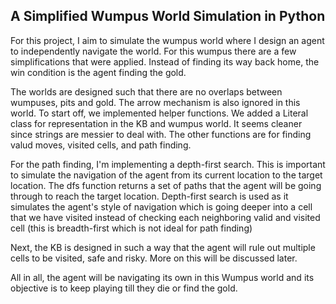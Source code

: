 ## A Simplified Wumpus World Simulation in Python

For this project, I aim to simulate the wumpus world where I design an agent to independently navigate the world. For this wumpus there are a few simplifications that were applied. Instead of finding its way back home, the win condition is the agent finding the gold. 

The worlds are designed such that there are no overlaps between wumpuses, pits and gold. The arrow mechanism is also ignored in this world. To start off, we implemented helper functions. We added a Literal class for representation in the KB and wumpus world. It seems cleaner since strings are messier to deal with. The other functions are for finding valud moves, visited cells, and path finding. 

For the path finding, I'm implementing a depth-first search. This is important to simulate the navigation of the agent from its current location to the target location. The dfs function returns a set of paths that the agent will be going through to reach the target location. Depth-first search is used as it simulates the agent's style of navigation which is going deeper into a cell that we have visited instead of checking each neighboring valid and visited cell (this is breadth-first which is not ideal for path finding) 

Next, the KB is designed in such a way that the agent will rule out multiple cells to be visited, safe and risky. More on this will be discussed later.

All in all, the agent will be navigating its own in this Wumpus world and its objective is to keep playing till they die or find the gold. 

